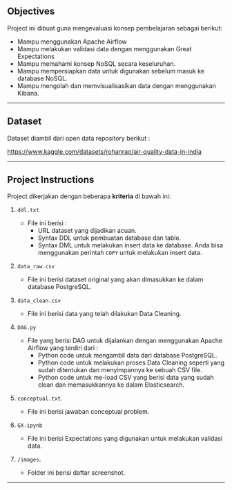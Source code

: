 ## Objectives

Project ini dibuat guna mengevaluasi konsep pembelajaran sebagai berikut:

- Mampu menggunakan Apache Airflow
- Mampu melakukan validasi data dengan menggunakan Great Expectations
- Mampu memahami konsep NoSQL secara keseluruhan.
- Mampu mempersiapkan data untuk digunakan sebelum masuk ke database NoSQL.
- Mampu mengolah dan memvisualisasikan data dengan menggunakan Kibana.

---

## Dataset

Dataset diambil dari open data repository berikut :

https://www.kaggle.com/datasets/rohanrao/air-quality-data-in-india 

---

## Project Instructions

Project dikerjakan dengan beberapa **kriteria** di bawah ini:

1. `ddl.txt`
   - File ini berisi :
      + URL dataset yang dijadikan acuan.
      + Syntax DDL untuk pembuatan database dan table.
      + Syntax DML untuk melakukan insert data ke database. Anda bisa menggunakan perintah `COPY` untuk melakukan insert data.

2. `data_raw.csv`
   - File ini berisi dataset original yang akan dimasukkan ke dalam database PostgreSQL.

3. `data_clean.csv`
   - File ini berisi data yang telah dilakukan Data Cleaning.

4. `DAG.py`
   - File yang berisi DAG untuk dijalankan dengan menggunakan Apache Airflow yang terdiri dari :
      + Python code untuk mengambil data dari database PostgreSQL.
      + Python code untuk melakukan proses Data Cleaning seperti yang sudah ditentukan dan menyimpannya ke sebuah CSV file.
      + Python code untuk me-load CSV yang berisi data yang sudah clean dan memasukkannya ke dalam Elasticsearch.

5. `conceptual.txt`.
   - File ini berisi jawaban conceptual problem.

6. `GX.ipynb`
   - File ini berisi Expectations yang digunakan untuk melakukan validasi data.

7. `/images`.
   - Folder ini berisi daftar screenshot.

---